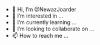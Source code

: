 - 👋 Hi, I’m @NewazJoarder
- 👀 I’m interested in ...
- 🌱 I’m currently learning ...
- 💞️ I’m looking to collaborate on ...
- 📫 How to reach me ...

<!---
NewazJoarder/NewazJoarder is a ✨ special ✨ repository because its `README.md` (this file) appears on your GitHub profile.
You can click the Preview link to take a look at your changes.
--->
